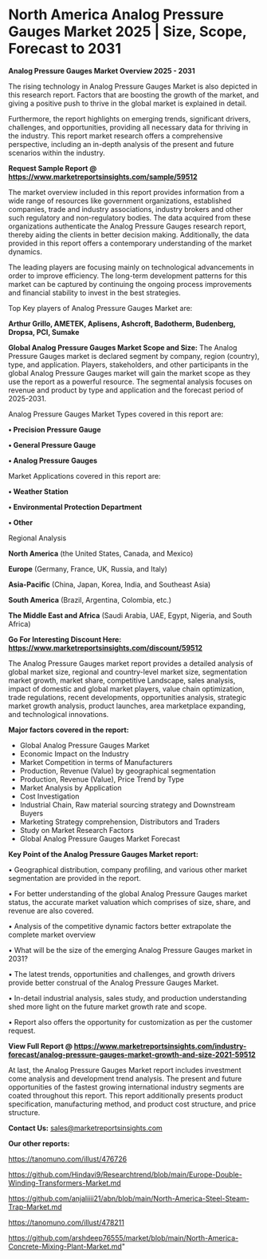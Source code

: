 # North America Analog Pressure Gauges Market 2025 | Size, Scope, Forecast to 2031

<Strong> Analog Pressure Gauges Market Overview 2025 - 2031</strong>

The rising technology in Analog Pressure Gauges Market is also depicted in this research report. Factors that are boosting the growth of the market, and giving a positive push to thrive in the global market is explained in detail.

Furthermore, the report highlights on emerging trends, significant drivers, challenges, and opportunities, providing all necessary data for thriving in the industry. This report market research offers a comprehensive perspective, including an in-depth analysis of the present and future scenarios within the industry.

<strong>Request Sample Report @ <a href=https://www.marketreportsinsights.com/sample/59512>https://www.marketreportsinsights.com/sample/59512</a></strong>

The market overview included in this report provides information from a wide range of resources like government organizations, established companies, trade and industry associations, industry brokers and other such regulatory and non-regulatory bodies. The data acquired from these organizations authenticate the Analog Pressure Gauges research report, thereby aiding the clients in better decision making. Additionally, the data provided in this report offers a contemporary understanding of the market dynamics.

The leading players are focusing mainly on technological advancements in order to improve efficiency. The long-term development patterns for this market can be captured by continuing the ongoing process improvements and financial stability to invest in the best strategies.

Top Key players of Analog Pressure Gauges Market are:

<strong>Arthur Grillo, AMETEK, Aplisens, Ashcroft, Badotherm, Budenberg, Dropsa, PCI, Sumake</strong>

<strong><b>Global Analog Pressure Gauges Market Scope and Size:</b></strong>
The Analog Pressure Gauges market is declared segment by company, region (country), type, and application. Players, stakeholders, and other participants in the global Analog Pressure Gauges market will gain the market scope as they use the report as a powerful resource. The segmental analysis focuses on revenue and product by type and application and the forecast period of 2025-2031.

Analog Pressure Gauges Market Types covered in this report are:

<strong>• Precision Pressure Gauge

• General Pressure Gauge

• Analog Pressure Gauges</strong>

Market Applications covered in this report are:

<strong>• Weather Station

• Environmental Protection Department

• Other</strong> 

Regional Analysis

<strong>North America</strong> (the United States, Canada, and Mexico)

<strong>Europe</strong> (Germany, France, UK, Russia, and Italy)

<strong>Asia-Pacific</strong> (China, Japan, Korea, India, and Southeast Asia)

<strong>South America</strong> (Brazil, Argentina, Colombia, etc.)

<strong>The Middle East and Africa</strong> (Saudi Arabia, UAE, Egypt, Nigeria, and South Africa)

<strong>Go For Interesting Discount Here: <a href=https://www.marketreportsinsights.com/discount/59512>https://www.marketreportsinsights.com/discount/59512</a></strong>

The Analog Pressure Gauges market report provides a detailed analysis of global market size, regional and country-level market size, segmentation market growth, market share, competitive Landscape, sales analysis, impact of domestic and global market players, value chain optimization, trade regulations, recent developments, opportunities analysis, strategic market growth analysis, product launches, area marketplace expanding, and technological innovations.

<strong><b>Major factors covered in the report:</b></strong>
<ul>
  <li>Global Analog Pressure Gauges Market </li>
  <li>Economic Impact on the Industry</li>
  <li>Market Competition in terms of Manufacturers</li>
  <li>Production, Revenue (Value) by geographical segmentation</li>
  <li>Production, Revenue (Value), Price Trend by Type</li>
  <li>Market Analysis by Application</li>
  <li>Cost Investigation</li>
  <li>Industrial Chain, Raw material sourcing strategy and Downstream Buyers</li>
  <li>Marketing Strategy comprehension, Distributors and Traders</li>
  <li>Study on Market Research Factors</li>
  <li>Global Analog Pressure Gauges Market Forecast</li>
</ul>

<strong><b>Key Point of the Analog Pressure Gauges Market report:</b></strong>

• Geographical distribution, company profiling, and various other market segmentation are provided in the report.

• For better understanding of the global Analog Pressure Gauges market status, the accurate market valuation which comprises of size, share, and revenue are also covered.

• Analysis of the competitive dynamic factors better extrapolate the complete market overview

• What will be the size of the emerging Analog Pressure Gauges market in 2031?

• The latest trends, opportunities and challenges, and growth drivers provide better construal of the Analog Pressure Gauges Market.

• In-detail industrial analysis, sales study, and production understanding shed more light on the future market growth rate and scope.

• Report also offers the opportunity for customization as per the customer request.

<strong><b>View Full Report @ <a href=https://www.marketreportsinsights.com/industry-forecast/analog-pressure-gauges-market-growth-and-size-2021-59512>https://www.marketreportsinsights.com/industry-forecast/analog-pressure-gauges-market-growth-and-size-2021-59512</a></b></strong>


At last, the Analog Pressure Gauges Market report includes investment come analysis and development trend analysis. The present and future opportunities of the fastest growing international industry segments are coated throughout this report. This report additionally presents product specification, manufacturing method, and product cost structure, and price structure.

<strong>Contact Us:</strong>
sales@marketreportsinsights.com

<strong>Our other reports:</strong>

<a href=https://tanomuno.com/illust/476726>https://tanomuno.com/illust/476726</a>

<a href=https://github.com/Hindavi9/Researchtrend/blob/main/Europe-Double-Winding-Transformers-Market.md>https://github.com/Hindavi9/Researchtrend/blob/main/Europe-Double-Winding-Transformers-Market.md</a>

<a href=https://github.com/anjaliiii21/abn/blob/main/North-America-Steel-Steam-Trap-Market.md>https://github.com/anjaliiii21/abn/blob/main/North-America-Steel-Steam-Trap-Market.md</a>

<a href=https://tanomuno.com/illust/478211>https://tanomuno.com/illust/478211</a>

<a href=https://github.com/arshdeep76555/market/blob/main/North-America-Concrete-Mixing-Plant-Market.md>https://github.com/arshdeep76555/market/blob/main/North-America-Concrete-Mixing-Plant-Market.md</a>"
